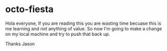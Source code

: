 # octo-fiesta
Hola everyone,
If you are reading this you are wasting time becuase this is me learning and not anything of value.
So now I'm going to make a change on my local machine and try to push that back up.

Thanks
Jason
